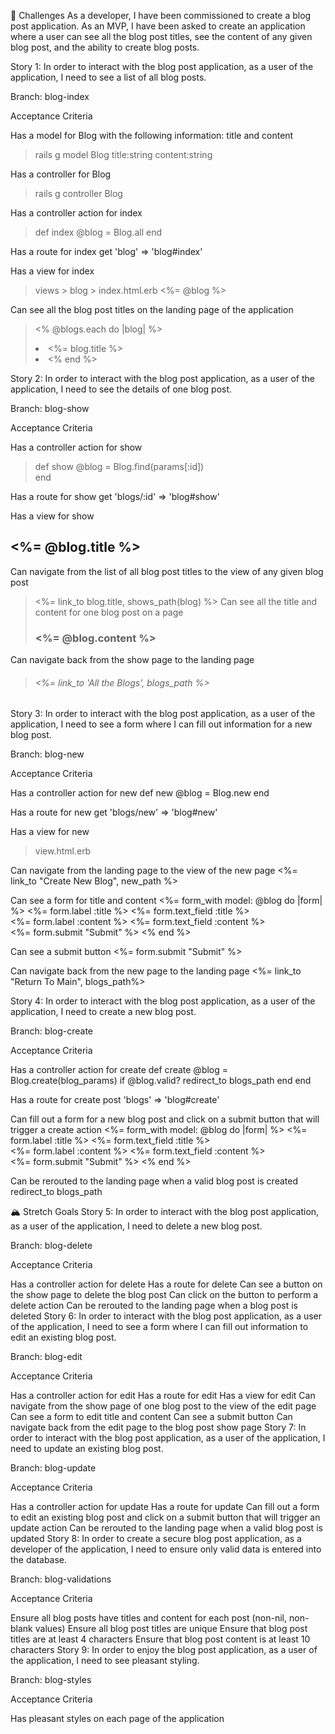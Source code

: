 📝 Challenges
As a developer, I have been commissioned to create a blog post application. As an MVP, I have been asked to create an application where a user can see all the blog post titles, see the content of any given blog post, and the ability to create blog posts.

Story 1: In order to interact with the blog post application, as a user of the application, I need to see a list of all blog posts.

Branch: blog-index

Acceptance Criteria

Has a model for Blog with the following information: title and content
>rails g model Blog title:string content:string

Has a controller for Blog
>rails g controller Blog

Has a controller action for index
> def index 
       @blog = Blog.all 
    end

Has a route for index
get 'blog' => 'blog#index'

Has a view for index
> views > blog > index.html.erb
<%= @blog %>

Can see all the blog post titles on the landing page of the application
> <% @blogs.each do |blog| %>
    <li> 
    <%= blog.title %>
    <li>
    <% end %>

Story 2: In order to interact with the blog post application, as a user of the application, I need to see the details of one blog post.

Branch: blog-show

Acceptance Criteria

Has a controller action for show
> def show
        @blog = Blog.find(params[:id])       
    end

Has a route for show
 get 'blogs/:id' => 'blog#show'

Has a view for show
<h2> <%= @blog.title %> </h2>

Can navigate from the list of all blog post titles to the view of any given blog post
> <%= link_to blog.title, shows_path(blog)  %>
Can see all the title and content for one blog post on a page
> <h3> <%= @blog.content %> 
Can navigate back from the show page to the landing page
> <h6> <%= link_to 'All the Blogs', blogs_path %>


Story 3: In order to interact with the blog post application, as a user of the application, I need to see a form where I can fill out information for a new blog post.

Branch: blog-new

Acceptance Criteria

Has a controller action for new
def new 
        @blog = Blog.new
    end

Has a route for new
get 'blogs/new' => 'blog#new'

Has a view for new
> view.html.erb

Can navigate from the landing page to the view of the new page
<%= link_to "Create New Blog", new_path %>

Can see a form for title and content
<%= form_with model: @blog do |form| %>
    <%= form.label :title %>
    <%= form.text_field :title %>
    <br>
    <%= form.label :content %>
    <%= form.text_field :content %>
    <br>
    <%= form.submit "Submit" %>
<% end %>

Can see a submit button
<%= form.submit "Submit" %>

Can navigate back from the new page to the 
landing page
<%= link_to "Return To Main", blogs_path%>

Story 4: In order to interact with the blog post application, as a user of the application, I need to create a new blog post.

Branch: blog-create

Acceptance Criteria

Has a controller action for create
def create
        @blog = Blog.create(blog_params)
        if @blog.valid? 
            redirect_to blogs_path
        end 
    end

Has a route for create
post 'blogs' => 'blog#create'

Can fill out a form for a new blog post and click on a submit button that will trigger a create action
<%= form_with model: @blog do |form| %>
    <%= form.label :title %>
    <%= form.text_field :title %>
    <br>
    <%= form.label :content %>
    <%= form.text_field :content %>
    <br>
    <%= form.submit "Submit" %>
<% end %>

Can be rerouted to the landing page when a valid blog post is created
redirect_to blogs_path

🏔 Stretch Goals
Story 5: In order to interact with the blog post application, as a user of the application, I need to delete a new blog post.

Branch: blog-delete

Acceptance Criteria

Has a controller action for delete
Has a route for delete
Can see a button on the show page to delete the blog post
Can click on the button to perform a delete action
Can be rerouted to the landing page when a blog post is deleted
Story 6: In order to interact with the blog post application, as a user of the application, I need to see a form where I can fill out information to edit an existing blog post.

Branch: blog-edit

Acceptance Criteria

Has a controller action for edit
Has a route for edit
Has a view for edit
Can navigate from the show page of one blog post to the view of the edit page
Can see a form to edit title and content
Can see a submit button
Can navigate back from the edit page to the blog post show page
Story 7: In order to interact with the blog post application, as a user of the application, I need to update an existing blog post.

Branch: blog-update

Acceptance Criteria

Has a controller action for update
Has a route for update
Can fill out a form to edit an existing blog post and click on a submit button that will trigger an update action
Can be rerouted to the landing page when a valid blog post is updated
Story 8: In order to create a secure blog post application, as a developer of the application, I need to ensure only valid data is entered into the database.

Branch: blog-validations

Acceptance Criteria

Ensure all blog posts have titles and content for each post (non-nil, non-blank values)
Ensure all blog post titles are unique
Ensure that blog post titles are at least 4 characters
Ensure that blog post content is at least 10 characters
Story 9: In order to enjoy the blog post application, as a user of the application, I need to see pleasant styling.

Branch: blog-styles

Acceptance Criteria

Has pleasant styles on each page of the application